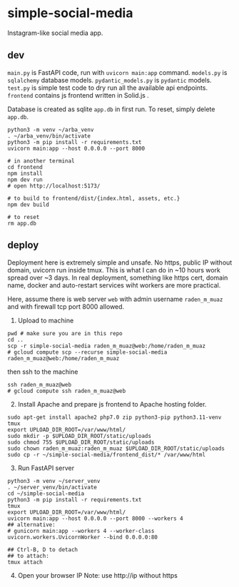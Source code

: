 # simple-social-media

Instagram-like social media app.

## dev

`main.py` is FastAPI code, run with `uvicorn main:app` command.
`models.py` is `sqlalchemy` database models.
`pydantic_models.py` is `pydantic` models.
`test.py` is simple test code to dry run all the available api endpoints.
`frontend` contains js frontend written in Solid.js .

Database is created as sqlite `app.db` in first run.
To reset, simply delete `app.db`.

```
python3 -m venv ~/arba_venv
. ~/arba_venv/bin/activate
python3 -m pip install -r requirements.txt
uvicorn main:app --host 0.0.0.0 --port 8000

# in another terminal
cd frontend
npm install
npm dev run
# open http://localhost:5173/

# to build to frontend/dist/{index.html, assets, etc.}
npm dev build

# to reset
rm app.db
```

## deploy

Deployment here is extremely simple and unsafe. No https, public IP without domain, uvicorn run inside tmux.
This is what I can do in ~10 hours work spread over ~3 days.
In real deployment, something like https cert, domain name, docker and auto-restart services wiht workers are more practical.

Here, assume there is web server `web` with admin username `raden_m_muaz` and with firewall tcp port 8000 allowed.

1. Upload to machine

```
pwd # make sure you are in this repo
cd ..
scp -r simple-social-media raden_m_muaz@web:/home/raden_m_muaz
# gcloud compute scp --recurse simple-social-media raden_m_muaz@web:/home/raden_m_muaz
```

then ssh to the machine

```
ssh raden_m_muaz@web
# gcloud compute ssh raden_m_muaz@web
```

2. Install Apache and prepare js frontend to Apache hosting folder.

```
sudo apt-get install apache2 php7.0 zip python3-pip python3.11-venv tmux
export UPLOAD_DIR_ROOT=/var/www/html/
sudo mkdir -p $UPLOAD_DIR_ROOT/static/uploads
sudo chmod 755 $UPLOAD_DIR_ROOT/static/uploads
sudo chown raden_m_muaz:raden_m_muaz $UPLOAD_DIR_ROOT/static/uploads
sudo cp -r ~/simple-social-media/frontend_dist/* /var/www/html
```

3. Run FastAPI server
```
python3 -m venv ~/server_venv
. ~/server_venv/bin/activate
cd ~/simple-social-media
python3 -m pip install -r requirements.txt
tmux
export UPLOAD_DIR_ROOT=/var/www/html/
uvicorn main:app --host 0.0.0.0 --port 8000 --workers 4
## alternative:
# gunicorn main:app --workers 4 --worker-class uvicorn.workers.UvicornWorker --bind 0.0.0.0:80

## Ctrl-B, D to detach
## to attach:
tmux attach
```

4. Open your browser IP
Note: use http://ip without https
